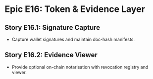# Epic E16: Token & Evidence Layer

## Story E16.1: Signature Capture

- Capture wallet signatures and maintain doc-hash manifests.

## Story E16.2: Evidence Viewer

- Provide optional on-chain notarisation with revocation registry and viewer.
